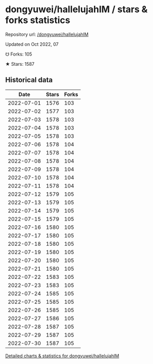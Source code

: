 # dongyuwei/hallelujahIM / stars & forks statistics

Repository url: [/dongyuwei/hallelujahIM](https://github.com/dongyuwei/hallelujahIM)

Updated on Oct 2022, 07

☋ Forks: 105

★ Stars: 1587

## Historical data
| Date | Stars | Forks |
|------|-------|-------|
| 2022-07-01 | 1576 | 103 | 
| 2022-07-02 | 1577 | 103 | 
| 2022-07-03 | 1578 | 103 | 
| 2022-07-04 | 1578 | 103 | 
| 2022-07-05 | 1578 | 103 | 
| 2022-07-06 | 1578 | 104 | 
| 2022-07-07 | 1578 | 104 | 
| 2022-07-08 | 1578 | 104 | 
| 2022-07-09 | 1578 | 104 | 
| 2022-07-10 | 1578 | 104 | 
| 2022-07-11 | 1578 | 104 | 
| 2022-07-12 | 1579 | 105 | 
| 2022-07-13 | 1579 | 105 | 
| 2022-07-14 | 1579 | 105 | 
| 2022-07-15 | 1579 | 105 | 
| 2022-07-16 | 1580 | 105 | 
| 2022-07-17 | 1580 | 105 | 
| 2022-07-18 | 1580 | 105 | 
| 2022-07-19 | 1580 | 105 | 
| 2022-07-20 | 1580 | 105 | 
| 2022-07-21 | 1580 | 105 | 
| 2022-07-22 | 1583 | 105 | 
| 2022-07-23 | 1583 | 105 | 
| 2022-07-24 | 1585 | 105 | 
| 2022-07-25 | 1585 | 105 | 
| 2022-07-26 | 1585 | 105 | 
| 2022-07-27 | 1586 | 105 | 
| 2022-07-28 | 1587 | 105 | 
| 2022-07-29 | 1587 | 105 | 
| 2022-07-30 | 1587 | 105 | 


[Detailed charts & statistics for dongyuwei/hallelujahIM](https://reviewgithub.com/rep/dongyuwei/hallelujahIM)
